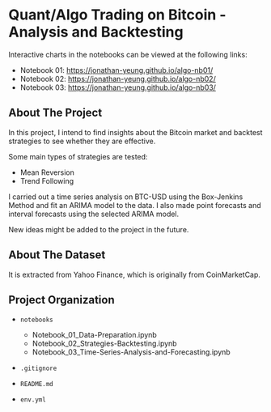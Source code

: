 # Quant/Algo Trading on Bitcoin - Analysis and Backtesting

Interactive charts in the notebooks can be viewed at the following links:
- Notebook 01: https://jonathan-yeung.github.io/algo-nb01/
- Notebook 02: https://jonathan-yeung.github.io/algo-nb02/
- Notebook 03: https://jonathan-yeung.github.io/algo-nb03/

## About The Project

In this project, I intend to find insights about the Bitcoin market and backtest strategies to see whether they are effective.

Some main types of strategies are tested:
- Mean Reversion
- Trend Following

I carried out a time series analysis on BTC-USD using the Box-Jenkins Method and fit an ARIMA model to the data. I also made point forecasts and interval forecasts using the selected ARIMA model.

New ideas might be added to the project in the future.

## About The Dataset

It is extracted from Yahoo Finance, which is originally from CoinMarketCap.

## Project Organization

* `notebooks`
    - Notebook_01_Data-Preparation.ipynb
    - Notebook_02_Strategies-Backtesting.ipynb
    - Notebook_03_Time-Series-Analysis-and-Forecasting.ipynb

* `.gitignore`

* `README.md`

* `env.yml`